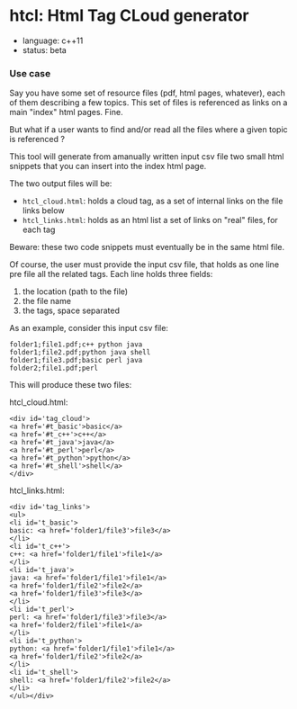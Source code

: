 # htcl: Html Tag CLoud generator

* language: c++11
* status: beta

### Use case ###
Say you have some set of resource files (pdf, html pages, whatever), each of them describing a few topics.
This set of files is referenced as links on a main "index" html pages. Fine.

But what if a user wants to find and/or read all the files where a given topic is referenced ?

This tool will generate from amanually written input csv file two small html snippets that you can insert into the index html page.

The two output files will be:
 * `htcl_cloud.html`: holds a cloud tag, as a set of internal links on the file links below
 * `htcl_links.html`: holds as an html list a set of links on "real" files, for each tag

Beware: these two code snippets must eventually be in the same html file.

 Of course, the user must provide the input csv file, that holds as one line pre file all the related tags.
 Each line holds three fields:
  1. the location (path to the file)
  1. the file name
  1. the tags, space separated

 As an example, consider this input csv file:
```
folder1;file1.pdf;c++ python java
folder1;file2.pdf;python java shell
folder1;file3.pdf;basic perl java
folder2;file1.pdf;perl
```
This will produce these two files:

htcl_cloud.html:

```
<div id='tag_cloud'>
<a href='#t_basic'>basic</a>
<a href='#t_c++'>c++</a>
<a href='#t_java'>java</a>
<a href='#t_perl'>perl</a>
<a href='#t_python'>python</a>
<a href='#t_shell'>shell</a>
</div>
```

htcl_links.html:
```
<div id='tag_links'>
<ul>
<li id='t_basic'>
basic: <a href='folder1/file3'>file3</a>
</li>
<li id='t_c++'>
c++: <a href='folder1/file1'>file1</a>
</li>
<li id='t_java'>
java: <a href='folder1/file1'>file1</a>
<a href='folder1/file2'>file2</a>
<a href='folder1/file3'>file3</a>
</li>
<li id='t_perl'>
perl: <a href='folder1/file3'>file3</a>
<a href='folder2/file1'>file1</a>
</li>
<li id='t_python'>
python: <a href='folder1/file1'>file1</a>
<a href='folder1/file2'>file2</a>
</li>
<li id='t_shell'>
shell: <a href='folder1/file2'>file2</a>
</li>
</ul></div>
```
